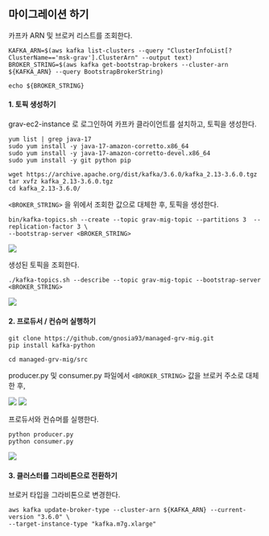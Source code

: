 ## 마이그레이션 하기 ##

카프카 ARN 및 브로커 리스트를 조회한다.
```
KAFKA_ARN=$(aws kafka list-clusters --query "ClusterInfoList[?ClusterName=='msk-grav'].ClusterArn" --output text)
BROKER_STRING=$(aws kafka get-bootstrap-brokers --cluster-arn ${KAFKA_ARN} --query BootstrapBrokerString)

echo ${BROKER_STRING}
```

#### 1. 토픽 생성하기 ####

grav-ec2-instance 로 로그인하여 카프카 클라이언트를 설치하고, 토픽을 생성한다.  
```
yum list | grep java-17
sudo yum install -y java-17-amazon-corretto.x86_64
sudo yum install -y java-17-amazon-corretto-devel.x86_64
sudo yum install -y git python pip

wget https://archive.apache.org/dist/kafka/3.6.0/kafka_2.13-3.6.0.tgz
tar xvfz kafka_2.13-3.6.0.tgz 
cd kafka_2.13-3.6.0/
```

`<BROKER_STRING>` 을 위에서 조회한 값으로 대체한 후, 토픽을 생성한다. 
```
bin/kafka-topics.sh --create --topic grav-mig-topic --partitions 3  --replication-factor 3 \
--bootstrap-server <BROKER_STRING>
```
![](https://github.com/gnosia93/managed-grv-mig/blob/main/tutorial/images/msk-03.png)

생성된 토픽을 조회한다. 
```
./kafka-topics.sh --describe --topic grav-mig-topic --bootstrap-server <BROKER_STRING>
```
![](https://github.com/gnosia93/managed-grv-mig/blob/main/tutorial/images/msk-04.png)



#### 2. 프로듀서 / 컨슈머 실행하기 ####

```
git clone https://github.com/gnosia93/managed-grv-mig.git
pip install kafka-python

cd managed-grv-mig/src
```
producer.py 및 consumer.py 파일에서 `<BROKER_STRING>` 값을 브로커 주소로 대체한 후,  

![](https://github.com/gnosia93/managed-grv-mig/blob/main/tutorial/images/msk-05.png)
![](https://github.com/gnosia93/managed-grv-mig/blob/main/tutorial/images/msk-06.png)

프로듀서와 컨슈머를 실행한다. 
```
python producer.py
python consumer.py 
```
![](https://github.com/gnosia93/managed-grv-mig/blob/main/tutorial/images/msk-07.png)



#### 3. 클러스터를 그라비톤으로 전환하기 ####


브로커 타입을 그라비톤으로 변경한다. 
```
aws kafka update-broker-type --cluster-arn ${KAFKA_ARN} --current-version "3.6.0" \
--target-instance-type "kafka.m7g.xlarge"
```


